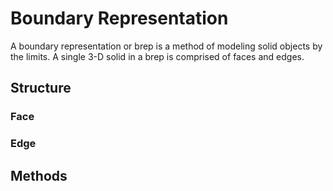 # Boundary Representation

A boundary representation or brep is a method of modeling solid objects by the limits. A
single 3-D solid in a brep is comprised of faces and edges.

## Structure

### Face

### Edge

## Methods

